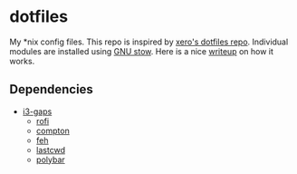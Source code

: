 # dotfiles
My *nix config files. This repo is inspired by [xero's dotfiles repo](https://github.com/xero/dotfiles).
Individual modules are installed using [GNU stow](https://www.gnu.org/software/stow/).
Here is a nice [writeup](http://brandon.invergo.net/news/2012-05-26-using-gnu-stow-to-manage-your-dotfiles.html) on how it works.


## Dependencies
* [i3-gaps](https://github.com/Airblader/i3)
    * [rofi](https://github.com/DaveDavenport/rofi)
    * [compton](https://github.com/tryone144/compton)
    * [feh](https://feh.finalrewind.org/)
    * [lastcwd](https://github.com/wknapik/lastcwd)
    * [polybar](https://github.com/jaagr/polybar)

